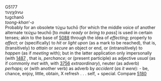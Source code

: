 <body>
  <p>G5177<br>  τυγχάνω  <br> tugchanō  <br><i>toong-khan‘-o </i><br>Probably for an obsolete   τύχω    tuchō   (for which the middle voice of another alternate   τεύχω    teuchō   [to <i>make</i> <i>ready</i> or <i>bring</i> <i>to</i> <i>pass</i>] is used in certain tenses; akin to the base of <a href="g5088.htm">5088</a> through the idea of <i>effecting</i>; properly to <i>affect</i>; or (specifically) to <i>hit</i> or <i>light</i> <i>upon</i> (as a mark to be reached), that is, (transitively) to <i>attain</i> or <i>secure</i> an object or end, or (intransitively) to <i>happen</i> (as if <i>meeting</i> with); but in the latter application only impersonally (with <a href="g1487.htm">1487</a> , that is, <i>perchance</i>; or (present participle) as adjective <i>usual</i> (as if commonly <i>met</i> <i>with</i>, with <a href="g3756.htm">3756</a>  <i>extraordinary</i>), neuter (as adverb) <i>perhaps</i>; or (with another verb) as adverb by <i>accident</i> (<i>as</i> <i>it</i> <i>were</i>): - be, chance, enjoy, little, obtain, X refresh . . . self, + special. Compare <a href="g5180.htm">5180</a> <br></p>
 </body>